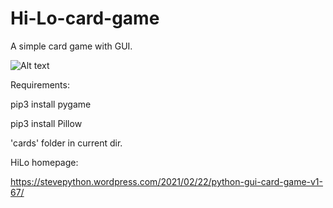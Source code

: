 # Hi-Lo-card-game
A simple card game with GUI.

![Alt text](https://i.postimg.cc/LX1dkb7K/hi-lo-change-card.png "")

Requirements:

pip3 install pygame

pip3 install Pillow

'cards' folder in current dir.

HiLo homepage:

https://stevepython.wordpress.com/2021/02/22/python-gui-card-game-v1-67/

